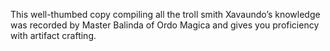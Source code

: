 This well-thumbed copy compiling all the troll smith Xavaundo’s knowledge was recorded by Master Balinda of Ordo Magica and gives you proficiency with artifact crafting.